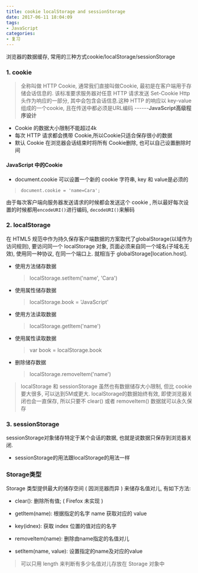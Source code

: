 ```yaml
---
title: cookie localStorage and sessionStorage
date: 2017-06-11 18:04:09
tags: 
- JavaScript
categories:
- 复习
---
```

浏览器的数据缓存, 常用的三种方式cookie/localStorage/sessionStorage

### 1. cookie

> 全称叫做 HTTP Cookie, 通常我们直接叫做Cookie, 最初是在客户端用于存储会话信息的. 该标准要求服务器对任意 HTTP 请求发送 Set-Cookie Http 头作为响应的一部分, 其中会包含会话信息.这种 HTTP 的响应以 key-value组成的一个cookie, 且在传送中都必须是URL编码  ------**JavaScript高级程序设计**                             

- Cookie 的数据大小限制不能超过4k
- 每次 HTTP 请求都会携带 Cookie,所以Cookie只适合保存很小的数据
- 默认 Cookie 在浏览器会话结束时将所有 Cookie删除, 也可以自己设置删除时间

#### JavaScript 中的Cookie
    
* document.cookie 可以设置一个新的 cookie 字符串, key 和 value是必须的

> `document.cookie = 'name=Cara';`
    
由于每次客户端向服务器发送请求的时候都会发送这个 cookie , 所以最好每次设置的时候都用`encodeURI()`进行编码, `decodeURI()`来解码

### 2. localStorage
在 HTML5 规范中作为持久保存客户端数据的方案取代了globalStorage(以域作为访问规则), 要访问同一个 localStorage 对象, 页面必须来自同一个域名(子域名无效), 使用同一种协议, 在同一个端口上. 就相当于 globalStorage[location.host].


- 使用方法储存数据

    > localStorage.setItem('name', 'Cara')
    
- 使用属性储存数据

    > localStorage.book = 'JavaScript'
    
- 使用方法读取数据

    > localStorage.getItem('name')
    
- 使用属性读取数据

    > var book = localStorage.book

- 删除储存数据

    > localStorage.removeItem('name')
    
> localStorage 和 sessionStorage 虽然也有数据储存大小限制, 但比 cookie 要大很多, 可以达到5M或更大. localStorage的数据始终有效, 即使浏览器关闭也会一直保存, 所以只要不 clear() 或者 removeItem() 数据就可以永久保存

### 3. sessionStorage
sessionStorage对象储存特定于某个会话的数据, 也就是说数据只保存到浏览器关闭.

* sessionStorage的用法跟localStorage的用法一样

### Storage类型
Storage 类型提供最大的储存空间 ( 因浏览器而异 ) 来储存名值对儿, 有如下方法:

- clear(): 删除所有值; ( Firefox 未实现 )

- getItem(name): 根据指定的名字 name 获取对应的 value

- key(idnex): 获取 index 位置的值对应的名字

- removeItem(name): 删除由name指定的名值对儿

- setItem(name, value): 设置指定的name及对应的value

>  可以只用 length 来判断有多少名值对儿存放在 Storage 对象中






